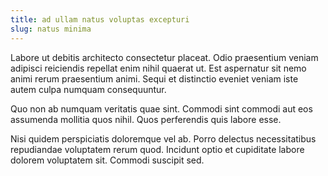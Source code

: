 ```yaml
---
title: ad ullam natus voluptas excepturi
slug: natus minima
---
```


Labore ut debitis architecto consectetur placeat. Odio praesentium veniam adipisci reiciendis repellat enim nihil quaerat ut. Est aspernatur sit nemo animi rerum praesentium animi. Sequi et distinctio eveniet veniam iste autem culpa numquam consequuntur.

Quo non ab numquam veritatis quae sint. Commodi sint commodi aut eos assumenda mollitia quos nihil. Quos perferendis quis labore esse.

Nisi quidem perspiciatis doloremque vel ab. Porro delectus necessitatibus repudiandae voluptatem rerum quod. Incidunt optio et cupiditate labore dolorem voluptatem sit. Commodi suscipit sed.
